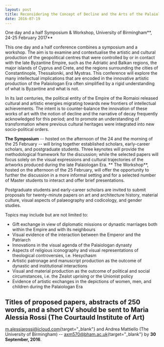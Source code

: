 ```yaml
---
layout: post
title: Reconsidering the Concept of Decline and the Arts of the Palaiologan Era
date: 2016-07-19
---
```


<div>



One day and a half Symposium & Workshop, University of
Birmingham**, 24-25 February 2017**

This one day and a half
conference combines a symposium and a workshop. The aim is to examine
and contextualise the artistic and cultural production of the
geopolitical centres that were controlled by or in contact with the late
Byzantine Empire, such as the Adriatic and Balkan regions, the major
islands of Cyprus and Crete, and the regions surrounding the cities of
Constantinople, Thessaloniki, and Mystras. This conference will explore
the many intellectual implications that are encoded in the innovative
artistic production of the Palaiologan Era often simplified by a rigid
understanding of what is Byzantine and what is not.

In its
last centuries, the political entity of the Empire of the Romaioi
released cultural and artistic energies migrating towards new frontiers
of intellectual achievements. The intent is to counter-balance the
innovation of these works of art with the notion of decline and the
narrative of decay frequently acknowledged for this period; and to
promote an understanding of transformation where previous cultural
heritages were integrated into new socio-political
orders.

**The Symposium** -- hosted on the afternoon of the
24 and the morning of the 25 February -- will bring together established
scholars, early-career scholars, and postgraduate students. Three
keynotes will provide the methodological framework for the discussion;
while the selected papers will focus solely on the visual expressions
and cultural trajectories of the artworks produced during the late
Palaiologan Era.
**
The Workshop**, hosted on the afternoon of
the 25 February, will offer the opportunity to further the discussion in
a more informal setting and for a selected number of Master students to
interact and offer brief presentations.

Postgraduate students
and early-career scholars are invited to submit proposals for
twenty-minute papers on art and architecture history, material culture,
visual aspects of palaeography and codicology, and gender
studies.

Topics may include but are not limited to:


-   Gift exchange in view of diplomatic missions or dynastic marriages
    both within the Empire and with its neighbours
-   Visual evidence of the interaction between the Emperor and the
    Patriarch
-   Innovations in the visual agenda of the Palaiologan dynasty
-   Aspects of religious iconography and visual representations of
    theological controversies, i.e. Hesychasm
-   Artistic patronage and manuscript production as the outcome of
    dynastic and institutional interactions
-   Visual and material production as the outcome of political and
    social circumstances, i.e. the Zealot uprising or the Unionist
    policy
-   Evidence of artistic exchanges in the depictions of women, men, and
    children during the Palaiologan Era


Titles of proposed papers, abstracts of 250 words, and a short CV
should be sent to Maria Alessia Rossi (The Courtauld Institute of Art)
--
[m.alessiarossi@icloud.com](mailto:m.alessiarossi@icloud.com){target="_blank"}
and Andrea Mattiello (The University of Birmingham) --
[axm570@bham.ac.uk](mailto:axm570@bham.ac.uk){target="_blank"} by **30
September, 2016**.



</div>
